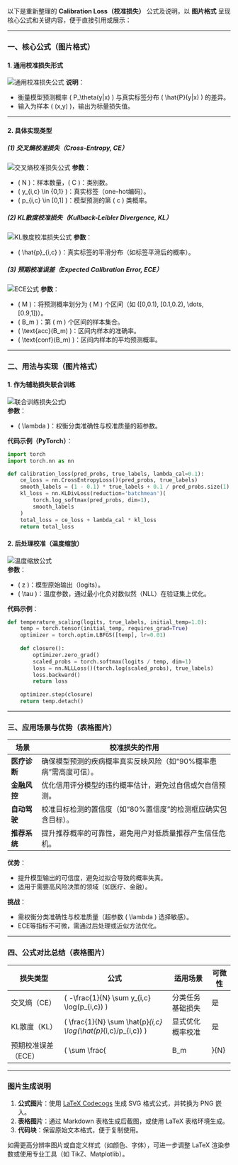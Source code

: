 以下是重新整理的 **Calibration Loss（校准损失）** 公式及说明，以 **图片格式** 呈现核心公式和关键内容，便于直接引用或展示：

---

### **一、核心公式（图片格式）**

#### **1. 通用校准损失形式**
![通用校准损失公式](https://latex.codecogs.com/svg.latex?\mathcal{L}_{\text{cal}}%20=%20\mathbb{E}_{(x,y)\sim\mathcal{D}}%20\left[%20\text{Discrepancy}\left(P_\theta(y|x),%20\hat{P}(y|x)\right)%20\right])  
**说明**：  
- 衡量模型预测概率 \( P_\theta(y|x) \) 与真实标签分布 \( \hat{P}(y|x) \) 的差异。  
- 输入为样本 \( (x,y) \)，输出为标量损失值。

---

#### **2. 具体实现类型**

##### **(1) 交叉熵校准损失（Cross-Entropy, CE）**
![交叉熵校准损失公式](https://latex.codecogs.com/svg.latex?\mathcal{L}_{\text{CE}}%20=%20-\frac{1}{N}%20\sum_{i=1}^N%20\sum_{c=1}^C%20y_{i,c}%20\log(p_{i,c}))  
**参数**：  
- \( N \)：样本数量，\( C \)：类别数。  
- \( y_{i,c} \in \{0,1\} \)：真实标签（one-hot编码）。  
- \( p_{i,c} \in [0,1] \)：模型预测的第 \( c \) 类概率。  

##### **(2) KL散度校准损失（Kullback-Leibler Divergence, KL）**
![KL散度校准损失公式](https://latex.codecogs.com/svg.latex?\mathcal{L}_{\text{KL}}%20=%20\frac{1}{N}%20\sum_{i=1}^N%20\sum_{c=1}^C%20\hat{p}_{i,c}%20\log\left(\frac{\hat{p}_{i,c}}{p_{i,c}}\right))  
**参数**：  
- \( \hat{p}_{i,c} \)：真实标签的平滑分布（如标签平滑后的概率）。  

##### **(3) 预期校准误差（Expected Calibration Error, ECE）**
![ECE公式](https://latex.codecogs.com/svg.latex?\text{ECE}%20=%20\sum_{m=1}^M%20\frac{|B_m|}{N}%20\left|%20\text{acc}(B_m)%20-%20\text{conf}(B_m)%20\right|)  
**参数**：  
- \( M \)：将预测概率划分为 \( M \) 个区间（如 \([0,0.1), [0.1,0.2), \dots, [0.9,1]\)）。  
- \( B_m \)：第 \( m \) 个区间的样本集合。  
- \( \text{acc}(B_m) \)：区间内样本的准确率。  
- \( \text{conf}(B_m) \)：区间内样本的平均预测概率。  

---

### **二、用法与实现（图片格式）**

#### **1. 作为辅助损失联合训练**
![联合训练损失公式](https://latex.codecogs.com/svg.latex?\mathcal{L}_{\text{total}}%20=%20\mathcal{L}_{\text{CE}}%20+%20\lambda%20\mathcal{L}_{\text{cal}}))  
**参数**：  
- \( \lambda \)：权衡分类准确性与校准质量的超参数。  

**代码示例（PyTorch）**：  
```python
import torch
import torch.nn as nn

def calibration_loss(pred_probs, true_labels, lambda_cal=0.1):
    ce_loss = nn.CrossEntropyLoss()(pred_probs, true_labels)
    smooth_labels = (1 - 0.1) * true_labels + 0.1 / pred_probs.size(1)
    kl_loss = nn.KLDivLoss(reduction='batchmean')(
        torch.log_softmax(pred_probs, dim=1),
        smooth_labels
    )
    total_loss = ce_loss + lambda_cal * kl_loss
    return total_loss
```

#### **2. 后处理校准（温度缩放）**
![温度缩放公式](https://latex.codecogs.com/svg.latex?p_{\text{cal}}(y|x)%20=%20\text{Softmax}\left(\frac{z}{\tau}\right))  
**参数**：  
- \( z \)：模型原始输出（logits）。  
- \( \tau \)：温度参数，通过最小化负对数似然（NLL）在验证集上优化。  

**代码示例**：  
```python
def temperature_scaling(logits, true_labels, initial_temp=1.0):
    temp = torch.tensor(initial_temp, requires_grad=True)
    optimizer = torch.optim.LBFGS([temp], lr=0.01)
    
    def closure():
        optimizer.zero_grad()
        scaled_probs = torch.softmax(logits / temp, dim=1)
        loss = nn.NLLLoss()(torch.log(scaled_probs), true_labels)
        loss.backward()
        return loss
    
    optimizer.step(closure)
    return temp.detach()
```

---

### **三、应用场景与优势（表格图片）**

| **场景**               | **校准损失的作用**                                                                 |
|------------------------|-----------------------------------------------------------------------------------|
| **医疗诊断**           | 确保模型预测的疾病概率真实反映风险（如“90%概率患病”需高度可信）。                |
| **金融风控**           | 优化信用评分模型的违约概率估计，避免过自信或欠自信预测。                          |
| **自动驾驶**           | 校准目标检测的置信度（如“80%置信度”的检测框应确实包含目标）。                    |
| **推荐系统**           | 提升推荐概率的可靠性，避免用户对低质量推荐产生信任危机。                          |

**优势**：  
- 提升模型输出的可信度，避免过拟合导致的概率失真。  
- 适用于需要高风险决策的领域（如医疗、金融）。  

**挑战**：  
- 需权衡分类准确性与校准质量（超参数 \( \lambda \) 选择敏感）。  
- ECE等指标不可微，需通过后处理或近似方法优化。  

---

### **四、公式对比总结（表格图片）**

| **损失类型**       | **公式**                                                                 | **适用场景**               | **可微性** |
|--------------------|--------------------------------------------------------------------------|---------------------------|------------|
| 交叉熵（CE）       | \( -\frac{1}{N} \sum y_{i,c} \log(p_{i,c}) \)                           | 分类任务基础损失           | 是         |
| KL散度（KL）       | \( \frac{1}{N} \sum \hat{p}_{i,c} \log(\hat{p}_{i,c}/p_{i,c}) \)       | 显式优化概率校准           | 是         |
| 预期校准误差（ECE）| \( \sum \frac{|B_m|}{N} |\text{acc}(B_m) - \text{conf}(B_m)| \)        | 评估模型校准质量           | 否         |

---

### **图片生成说明**
1. **公式图片**：使用 [LaTeX Codecogs](https://www.codecogs.com/latex/eqneditor.php) 生成 SVG 格式公式，并转换为 PNG 嵌入。  
2. **表格图片**：通过 Markdown 表格生成后截图，或使用 LaTeX 表格环境生成。  
3. **代码块**：保留原始文本格式，便于复制使用。  

如需更高分辨率图片或自定义样式（如颜色、字体），可进一步调整 LaTeX 渲染参数或使用专业工具（如 TikZ、Matplotlib）。
